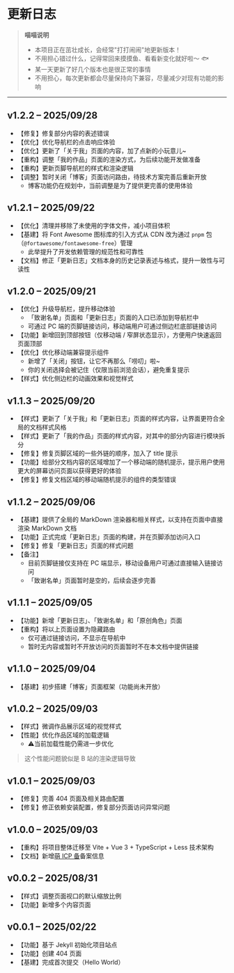 # <i class="fa-solid fa-paw"></i> 更新日志

> **<i class="fa-solid fa-cat"></i> 喵喵说明**
>
> - 本项目正在茁壮成长，会经常"打打闹闹"地更新版本！
> - 不用担心错过什么，记得常回来摸摸鱼、看看新变化就好啦～ 🐟
> - 某一天更新了好几个版本也是很正常的事情
> - 不用担心，每次更新都会尽量保持向下兼容，尽量减少对现有功能的影响

---

## v1.2.2 – 2025/09/28

- <span class="tag-Inline-title">【修复】</span>修复部分内容的表述错误
- <span class="tag-Inline-title">【优化】</span>优化导航栏的点击响应体验
- <span class="tag-Inline-title">【优化】</span>更新了<RouterLink to="/about">「关于我」</RouterLink>页面的内容，加了点新的小玩意儿~
- <span class="tag-Inline-title">【重构】</span>调整<RouterLink to="/work">「我的作品」</RouterLink>页面的渲染方式，为后续功能开发做准备
- <span class="tag-Inline-title">【重构】</span>更新页脚导航栏的样式和渲染逻辑
- <span class="tag-Inline-title">【调整】</span>暂时关闭「博客」页面访问路由，待技术方案完善后重新开放
  - 博客功能仍在规划中，当前调整是为了提供更完善的使用体验

## v1.2.1 – 2025/09/22

- <span class="tag-Inline-title">【优化】</span>清理并移除了未使用的字体文件，减小项目体积
- <span class="tag-Inline-title">【基建】</span>将 Font Awesome 图标库的引入方式从 CDN 改为通过 `pnpm` 包 （`@fortawesome/fontawesome-free`）管理
    - 此举提升了开发依赖管理的规范性和可靠性
- <span class="tag-Inline-title">【文档】</span>修正<RouterLink to="/change-log">「更新日志」</RouterLink>文档本身的历史记录表述与格式，提升一致性与可读性

## v1.2.0 – 2025/09/21

- <span class="tag-Inline-title">【优化】</span>升级导航栏，提升移动体验
    - <RouterLink to="/acknowledgments">「致谢名单」</RouterLink>页面和<RouterLink to="/change-log">「更新日志」</RouterLink>页面的入口已添加到导航栏中
    - 可通过 PC 端的页脚链接访问，移动端用户可通过侧边栏底部链接访问
- <span class="tag-Inline-title">【功能】</span>新增回到顶部按钮（仅移动端 / 窄屏状态显示），方便用户快速返回页面顶部
- <span class="tag-Inline-title">【优化】</span>优化移动端兼容提示组件
    - 新增了「关闭」按钮，让它不再那么「唠叨」啦~
    - 你的关闭选择会被记住（仅限当前浏览会话），避免重复提示
- <span class="tag-Inline-title">【样式】</span>优化侧边栏的动画效果和视觉样式

## v1.1.3 – 2025/09/20

- <span class="tag-Inline-title">【样式】</span>更新了<RouterLink to="/about">「关于我」</RouterLink>和<RouterLink to="/change-log">「更新日志」</RouterLink>页面的样式内容，让界面更符合全局的文档样式风格
- <span class="tag-Inline-title">【样式】</span>更新了<RouterLink to="/work">「我的作品」</RouterLink>页面的样式内容，对其中的部分内容进行模块拆分
- <span class="tag-Inline-title">【修复】</span>修复页脚区域的一些外链的顺序，加入了 title 提示
- <span class="tag-Inline-title">【功能】</span>给部分文档内容的区域增加了一个移动端的随机提示，提示用户使用更大的屏幕访问页面以获得更好的体验
- <span class="tag-Inline-title">【修复】</span>修复文档区域的移动端随机提示的组件的类型错误

## v1.1.2 – 2025/09/06

- <span class="tag-Inline-title">【基建】</span>提供了全局的 MarkDown 渲染器和相关样式，以支持在页面中直接渲染 MarkDown 文档
- <span class="tag-Inline-title">【功能】</span>正式完成<RouterLink to="/change-log">「更新日志」</RouterLink>页面的构建，并在页脚添加访问入口
- <span class="tag-Inline-title">【修复】</span>修复<RouterLink to="/change-log">「更新日志」</RouterLink>页面的样式问题
- <span class="tag-Inline-title">【备注】</span>
    - 目前页脚链接仅支持在 PC 端显示，移动设备用户可通过直接输入链接访问
    - <RouterLink to="/acknowledgments">「致谢名单」</RouterLink>页面暂时是空的，后续会逐步完善

## v1.1.1 – 2025/09/05

- <span class="tag-Inline-title">【功能】</span>新增<RouterLink to="/change-log">「更新日志」</RouterLink>、<RouterLink to="/acknowledgments">「致谢名单」</RouterLink>和「原创角色」页面
- <span class="tag-Inline-title">【重构】</span>将以上页面设置为隐藏路由
    - 仅可通过链接访问，不显示在导航中
    - 暂时无内容或暂时不开放访问的页面暂时不在本文档中提供链接

## v1.1.0 – 2025/09/04

- <span class="tag-Inline-title">【基建】</span>初步搭建「博客」页面框架（功能尚未开放）

## v1.0.2 – 2025/09/03

- <span class="tag-Inline-title">【样式】</span>微调作品展示区域的视觉样式
- <span class="tag-Inline-title">【性能】</span>优化作品区域的加载逻辑
    - ⚠️当前加载性能仍需进一步优化

> 这个性能问题貌似是 B 站的渲染逻辑导致

## v1.0.1 – 2025/09/03

- <span class="tag-Inline-title">【修复】</span>完善 404 页面及相关路由配置
- <span class="tag-Inline-title">【修复】</span>修正依赖安装配置，修复部分页面访问异常问题

## v1.0.0 – 2025/09/03

- <span class="tag-Inline-title">【重构】</span>将项目整体迁移至 Vite + Vue 3 + TypeScript + Less 技术架构
- <span class="tag-Inline-title">【文档】</span>新增<a href="https://icp.gov.moe/?keyword=20250294" target="_blank">萌 ICP 备</a>备案信息

## v0.0.2 – 2025/08/31

- <span class="tag-Inline-title">【样式】</span>调整页面视口的默认缩放比例
- <span class="tag-Inline-title">【功能】</span>新增多个内容页面

## v0.0.1 – 2025/02/22

- <span class="tag-Inline-title">【功能】</span>基于 Jekyll 初始化项目站点
- <span class="tag-Inline-title">【功能】</span>创建 404 页面
- <span class="tag-Inline-title">【基建】</span>完成首次提交（Hello World）
